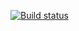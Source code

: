 [![Build status](https://ci.appveyor.com/api/projects/status/71kagu2txx70csol?svg=true)](https://ci.appveyor.com/project/VProtcay/patterns)
